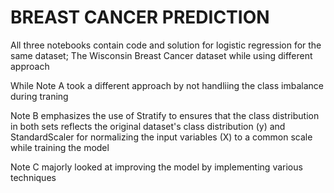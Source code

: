 # BREAST CANCER PREDICTION

All three notebooks contain code and solution for logistic regression for the same dataset; 
The Wisconsin Breast Cancer dataset while using different approach

While Note A took a different approach by not handliing the class imbalance during traning

Note B emphasizes the use of Stratify to ensures that the class distribution in both sets reflects the original dataset's class distribution (y) 
and StandardScaler for normalizing the input variables (X) to a common scale while training the model

Note C majorly looked at improving the model by implementing various techniques
